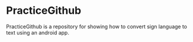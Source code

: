 # PracticeGithub
PracticeGithub is a repository for showing how to convert sign language to text
using an android app.
